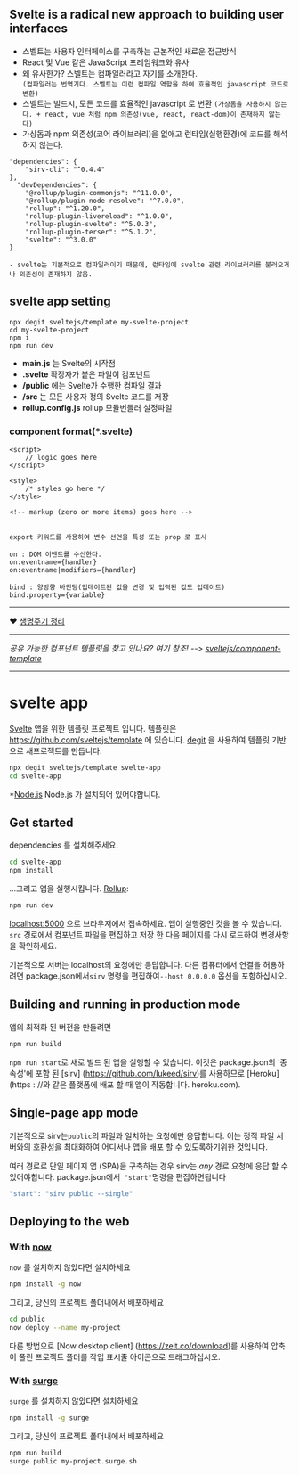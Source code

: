 

## Svelte is a radical new approach to building user interfaces

- 스벨트는 사용자 인터페이스를 구축하는 근본적인 새로운 접근방식
- React 및 Vue 같은 JavaScript 프레임워크와 유사
- 왜 유사한가? 스벨트는 컴파일러라고 자기를 소개한다. <br>
```(컴파일러는 번역기다. 스벨트는 이런 컴파일 역할을 하여 효율적인 javascript 코드로 변환)``` 
- 스벨트는 빌드시, 모든 코드를 효율적인 javascript 로 변환
```(가상돔을 사용하지 않는다. + react, vue 처럼 npm 의존성(vue, react, react-dom)이 존재하지 않는다)```
- 가상돔과 npm 의존성(코어 라이브러리)을 없애고 런타임(실행환경)에 코드를 해석하지 않는다.


```
"dependencies": {
    "sirv-cli": "^0.4.4"
},
  "devDependencies": {
    "@rollup/plugin-commonjs": "^11.0.0",
    "@rollup/plugin-node-resolve": "^7.0.0",
    "rollup": "^1.20.0",
    "rollup-plugin-livereload": "^1.0.0",
    "rollup-plugin-svelte": "^5.0.3",
    "rollup-plugin-terser": "^5.1.2",
    "svelte": "^3.0.0"
}

- svelte는 기본적으로 컴파일러이기 때문에, 런타임에 svelte 관련 라이브러리를 불러오거나 의존성이 존재하지 않음.

```


## svelte app setting
```
npx degit sveltejs/template my-svelte-project
cd my-svelte-project
npm i
npm run dev
```

- **main.js** 는 Svelte의 시작점
- **.svelte** 확장자가 붙은 파일이 컴포넌트
- **/public** 에는 Svelte가 수행한 컴파일 결과
- **/src** 는 모든 사용자 정의 Svelte 코드를 저장
- **rollup.config.js** rollup 모듈번들러 설정파일


### component format(*.svelte)

```
<script>
	// logic goes here
</script>

<style>
	/* styles go here */
</style>

<!-- markup (zero or more items) goes here -->


export 키워드를 사용하여 변수 선언을 특성 또는 prop 로 표시

on : DOM 이벤트를 수신한다.
on:eventname={handler}
on:eventname|modifiers={handler}

bind : 양방향 바인딩(업데이트된 값을 변경 및 입력된 값도 업데이트)
bind:property={variable}

```

--- 

❤ [생명주기 정리](https://velog.io/@katanazero86/svelte-life-cycle-%EC%83%9D%EB%AA%85%EC%A3%BC%EA%B8%B0) 

--- 

*공유 가능한 컴포넌트 템플릿을 찾고 있나요? 여기 참조! --> [sveltejs/component-template](https://github.com/sveltejs/component-template)*

---

# svelte app

[Svelte](https://svelte.dev) 앱을 위한 템플릿 프로젝트 입니다. 템플릿은 https://github.com/sveltejs/template 에 있습니다.
[degit](https://github.com/Rich-Harris/degit) 을 사용하여 템플릿 기반으로 새프로젝트를 만듭니다.

```bash
npx degit sveltejs/template svelte-app
cd svelte-app
```

*[Node.js](https://nodejs.org) Node.js 가 설치되어 있어야합니다.


## Get started

dependencies 를 설치해주세요.

```bash
cd svelte-app
npm install
```

...그리고 앱을 실행시킵니다. [Rollup](https://rollupjs.org):

```bash
npm run dev
```

[localhost:5000](http://localhost:5000) 으로 브라우저에서 접속하세요. 앱이 실행중인 것을 볼 수 있습니다. `src` 경로에서 컴포넌트 파일을 편집하고 저장 한 다음 페이지를 다시 로드하여 변경사항을 확인하세요.

기본적으로 서버는 localhost의 요청에만 응답합니다. 다른 컴퓨터에서 연결을 허용하려면 package.json에서`sirv` 명령을 편집하여`--host 0.0.0.0` 옵션을 포함하십시오.


## Building and running in production mode

앱의 최적화 된 버전을 만들려면

```bash
npm run build
```


`npm run start`로 새로 빌드 된 앱을 실행할 수 있습니다. 이것은 package.json의 '종속성'에 포함 된 [sirv] (https://github.com/lukeed/sirv)를 사용하므로 [Heroku] (https : //와 같은 플랫폼에 배포 할 때 앱이 작동합니다. heroku.com).


## Single-page app mode

기본적으로 sirv는`public`의 파일과 일치하는 요청에만 응답합니다. 이는 정적 파일 서버와의 호환성을 최대화하여 어디서나 앱을 배포 할 수 있도록하기위한 것입니다.

여러 경로로 단일 페이지 앱 (SPA)을 구축하는 경우 sirv는 *any* 경로 요청에 응답 할 수 있어야합니다. package.json에서` "start"`명령을 편집하면됩니다

```js
"start": "sirv public --single"
```


## Deploying to the web

### With [now](https://zeit.co/now)

`now` 를 설치하지 않았다면 설치하세요

```bash
npm install -g now
```

그리고, 당신의 프로젝트 폴더내에서 배포하세요

```bash
cd public
now deploy --name my-project
```

다른 방법으로 [Now desktop client] (https://zeit.co/download)를 사용하여 압축이 풀린 프로젝트 폴더를 작업 표시줄 아이콘으로 드래그하십시오.

### With [surge](https://surge.sh/)

`surge` 를 설치하지 않았다면 설치하세요

```bash
npm install -g surge
```

그리고, 당신의 프로젝트 폴더내에서 배포하세요

```bash
npm run build
surge public my-project.surge.sh
```
